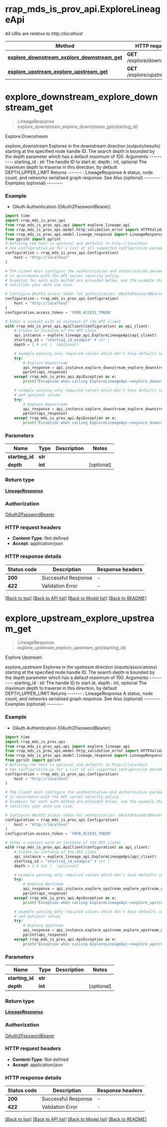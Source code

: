# rrap_mds_is_prov_api.ExploreLineageApi

All URIs are relative to *http://localhost*

Method | HTTP request | Description
------------- | ------------- | -------------
[**explore_downstream_explore_downstream_get**](ExploreLineageApi.md#explore_downstream_explore_downstream_get) | **GET** /explore/downstream | Explore Downstream
[**explore_upstream_explore_upstream_get**](ExploreLineageApi.md#explore_upstream_explore_upstream_get) | **GET** /explore/upstream | Explore Upstream


# **explore_downstream_explore_downstream_get**
> LineageResponse explore_downstream_explore_downstream_get(starting_id)

Explore Downstream

explore_downstream Explores in the downstream direction (outputs/results) starting at the specified node handle ID. The search  depth is bounded by the depth parameter which has a default maximum of 100.  Arguments ---------- starting_id : str     The handle ID to start at. depth : int, optional     The maximum depth to traverse in this direction, by default DEPTH_UPPER_LIMIT  Returns -------  : LineageResponse     A status, node count, and networkx serialised graph response.  See Also (optional) --------  Examples (optional) --------

### Example

* OAuth Authentication (OAuth2PasswordBearer):

```python
import time
import rrap_mds_is_prov_api
from rrap_mds_is_prov_api.api import explore_lineage_api
from rrap_mds_is_prov_api.model.http_validation_error import HTTPValidationError
from rrap_mds_is_prov_api.model.lineage_response import LineageResponse
from pprint import pprint
# Defining the host is optional and defaults to http://localhost
# See configuration.py for a list of all supported configuration parameters.
configuration = rrap_mds_is_prov_api.Configuration(
    host = "http://localhost"
)

# The client must configure the authentication and authorization parameters
# in accordance with the API server security policy.
# Examples for each auth method are provided below, use the example that
# satisfies your auth use case.

# Configure OAuth2 access token for authorization: OAuth2PasswordBearer
configuration = rrap_mds_is_prov_api.Configuration(
    host = "http://localhost"
)
configuration.access_token = 'YOUR_ACCESS_TOKEN'

# Enter a context with an instance of the API client
with rrap_mds_is_prov_api.ApiClient(configuration) as api_client:
    # Create an instance of the API class
    api_instance = explore_lineage_api.ExploreLineageApi(api_client)
    starting_id = "starting_id_example" # str | 
    depth = 1 # int |  (optional)

    # example passing only required values which don't have defaults set
    try:
        # Explore Downstream
        api_response = api_instance.explore_downstream_explore_downstream_get(starting_id)
        pprint(api_response)
    except rrap_mds_is_prov_api.ApiException as e:
        print("Exception when calling ExploreLineageApi->explore_downstream_explore_downstream_get: %s\n" % e)

    # example passing only required values which don't have defaults set
    # and optional values
    try:
        # Explore Downstream
        api_response = api_instance.explore_downstream_explore_downstream_get(starting_id, depth=depth)
        pprint(api_response)
    except rrap_mds_is_prov_api.ApiException as e:
        print("Exception when calling ExploreLineageApi->explore_downstream_explore_downstream_get: %s\n" % e)
```


### Parameters

Name | Type | Description  | Notes
------------- | ------------- | ------------- | -------------
 **starting_id** | **str**|  |
 **depth** | **int**|  | [optional]

### Return type

[**LineageResponse**](LineageResponse.md)

### Authorization

[OAuth2PasswordBearer](../README.md#OAuth2PasswordBearer)

### HTTP request headers

 - **Content-Type**: Not defined
 - **Accept**: application/json


### HTTP response details

| Status code | Description | Response headers |
|-------------|-------------|------------------|
**200** | Successful Response |  -  |
**422** | Validation Error |  -  |

[[Back to top]](#) [[Back to API list]](../README.md#documentation-for-api-endpoints) [[Back to Model list]](../README.md#documentation-for-models) [[Back to README]](../README.md)

# **explore_upstream_explore_upstream_get**
> LineageResponse explore_upstream_explore_upstream_get(starting_id)

Explore Upstream

explore_upstream Explores in the upstream direction (inputs/associations) starting at the specified node handle ID. The search  depth is bounded by the depth parameter which has a default maximum of 100.  Arguments ---------- starting_id : str     The handle ID to start at. depth : int, optional     The maximum depth to traverse in this direction, by default DEPTH_UPPER_LIMIT  Returns -------  : LineageResponse     A status, node count, and networkx serialised graph response.  See Also (optional) --------  Examples (optional) --------

### Example

* OAuth Authentication (OAuth2PasswordBearer):

```python
import time
import rrap_mds_is_prov_api
from rrap_mds_is_prov_api.api import explore_lineage_api
from rrap_mds_is_prov_api.model.http_validation_error import HTTPValidationError
from rrap_mds_is_prov_api.model.lineage_response import LineageResponse
from pprint import pprint
# Defining the host is optional and defaults to http://localhost
# See configuration.py for a list of all supported configuration parameters.
configuration = rrap_mds_is_prov_api.Configuration(
    host = "http://localhost"
)

# The client must configure the authentication and authorization parameters
# in accordance with the API server security policy.
# Examples for each auth method are provided below, use the example that
# satisfies your auth use case.

# Configure OAuth2 access token for authorization: OAuth2PasswordBearer
configuration = rrap_mds_is_prov_api.Configuration(
    host = "http://localhost"
)
configuration.access_token = 'YOUR_ACCESS_TOKEN'

# Enter a context with an instance of the API client
with rrap_mds_is_prov_api.ApiClient(configuration) as api_client:
    # Create an instance of the API class
    api_instance = explore_lineage_api.ExploreLineageApi(api_client)
    starting_id = "starting_id_example" # str | 
    depth = 1 # int |  (optional)

    # example passing only required values which don't have defaults set
    try:
        # Explore Upstream
        api_response = api_instance.explore_upstream_explore_upstream_get(starting_id)
        pprint(api_response)
    except rrap_mds_is_prov_api.ApiException as e:
        print("Exception when calling ExploreLineageApi->explore_upstream_explore_upstream_get: %s\n" % e)

    # example passing only required values which don't have defaults set
    # and optional values
    try:
        # Explore Upstream
        api_response = api_instance.explore_upstream_explore_upstream_get(starting_id, depth=depth)
        pprint(api_response)
    except rrap_mds_is_prov_api.ApiException as e:
        print("Exception when calling ExploreLineageApi->explore_upstream_explore_upstream_get: %s\n" % e)
```


### Parameters

Name | Type | Description  | Notes
------------- | ------------- | ------------- | -------------
 **starting_id** | **str**|  |
 **depth** | **int**|  | [optional]

### Return type

[**LineageResponse**](LineageResponse.md)

### Authorization

[OAuth2PasswordBearer](../README.md#OAuth2PasswordBearer)

### HTTP request headers

 - **Content-Type**: Not defined
 - **Accept**: application/json


### HTTP response details

| Status code | Description | Response headers |
|-------------|-------------|------------------|
**200** | Successful Response |  -  |
**422** | Validation Error |  -  |

[[Back to top]](#) [[Back to API list]](../README.md#documentation-for-api-endpoints) [[Back to Model list]](../README.md#documentation-for-models) [[Back to README]](../README.md)

